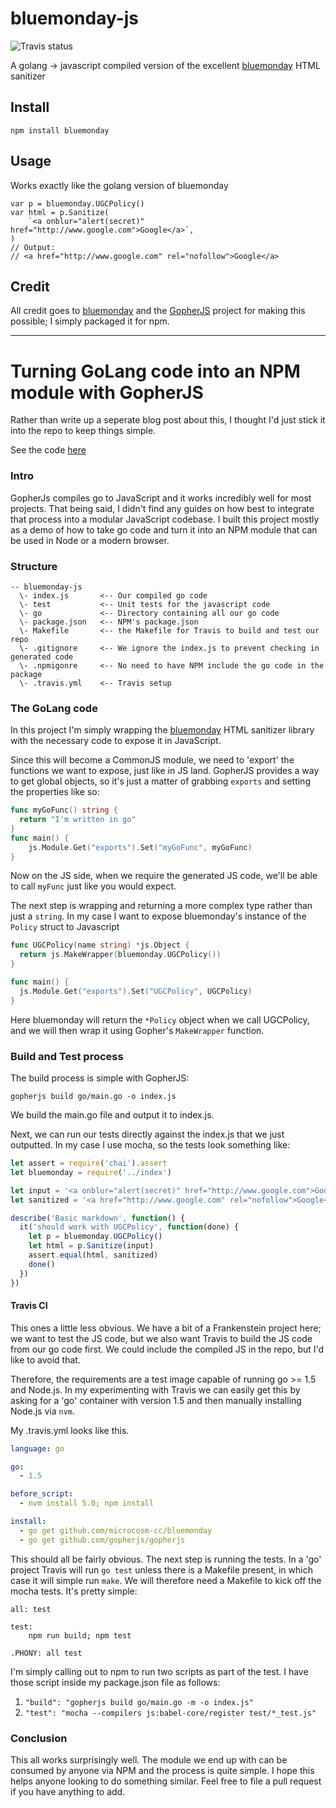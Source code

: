 # bluemonday-js
![Travis status](https://travis-ci.org/mdp/bluemonday-js.svg)

A golang -> javascript compiled version of the excellent [bluemonday](https://github.com/microcosm-cc/bluemonday) HTML sanitizer

## Install

`npm install bluemonday`

## Usage

Works exactly like the golang version of bluemonday

```
var p = bluemonday.UGCPolicy()
var html = p.Sanitize(
    `<a onblur="alert(secret)" href="http://www.google.com">Google</a>`,
)
// Output:
// <a href="http://www.google.com" rel="nofollow">Google</a>
```

## Credit

All credit goes to [bluemonday](https://github.com/microcosm-cc/bluemonday) and the [GopherJS](https://github.com/gopherjs/gopherjs) project for making this possible; I simply packaged it for npm.

----

# Turning GoLang code into an NPM module with GopherJS

Rather than write up a seperate blog post about this, I thought I'd just stick it into the repo to keep things simple.

See the code [here](https://github.com/mdp/bluemonday-js)

### Intro

GopherJs compiles go to JavaScript and it works incredibly well for most projects. That being said, I didn't find any guides on how best to integrate that process into a modular JavaScript codebase. I built this project mostly as a demo of how to take go code and turn it into an NPM module that can be used in Node or a modern browser.

### Structure

```
-- bluemonday-js
  \- index.js 		<-- Our compiled go code
  \- test 			<-- Unit tests for the javascript code
  \- go 			<-- Directory containing all our go code
  \- package.json 	<-- NPM's package.json
  \- Makefile 		<-- the Makefile for Travis to build and test our repo
  \- .gitignore 	<-- We ignore the index.js to prevent checking in generated code
  \- .npmigonre 	<-- No need to have NPM include the go code in the package
  \- .travis.yml 	<-- Travis setup
```

### The GoLang code

In this project I'm simply wrapping the [bluemonday](https://github.com/microcosm-cc/bluemonday) HTML sanitizer library with the necessary code to expose it in JavaScript.

Since this will become a CommonJS module, we need to 'export' the functions we want to expose, just like in JS land. GopherJS provides a way to get global objects, so it's just a matter of grabbing `exports` and setting the properties like so:

```go
func myGoFunc() string {
  return "I'm written in go"
}
func main() {
	js.Module.Get("exports").Set("myGoFunc", myGoFunc)
}
```

Now on the JS side, when we require the generated JS code, we'll be able to call `myFunc` just like you would expect.

The next step is wrapping and returning a more complex type rather than just a `string`. In my case I want to expose bluemonday's instance of the `Policy` struct to Javascript

```go
func UGCPolicy(name string) *js.Object {
  return js.MakeWrapper(bluemonday.UGCPolicy())
}

func main() {
  js.Module.Get("exports").Set("UGCPolicy", UGCPolicy)
}
```

Here bluemonday will return the `*Policy` object when we call UGCPolicy, and we will then wrap it using Gopher's `MakeWrapper` function. 

### Build and Test process

The build process is simple with GopherJS:

`gopherjs build go/main.go -o index.js`

We build the main.go file and output it to index.js.

Next, we can run our tests directly against the index.js that we just outputted. In my case I use mocha, so the tests look something like:

```js
let assert = require('chai').assert
let bluemonday = require('../index')

let input = '<a onblur="alert(secret)" href="http://www.google.com">Google</a><p>Yo</p>'
let sanitized = '<a href="http://www.google.com" rel="nofollow">Google</a><p>Yo</p>'

describe('Basic markdown', function() {
  it('should work with UGCPolicy', function(done) {
    let p = bluemonday.UGCPolicy()
    let html = p.Sanitize(input)
    assert.equal(html, sanitized)
    done()
  })
})
```

#### Travis CI

This ones a little less obvious. We have a bit of a Frankenstein project here; we want to test the JS code, but we also want Travis to build the JS code from our go code first. We could include the compiled JS in the repo, but I'd like to avoid that.

Therefore, the requirements are a test image capable of running go >= 1.5 and Node.js. In my experimenting with Travis we can easily get this by asking for a 'go' container with version 1.5 and then manually installing Node.js via `nvm`.

My .travis.yml looks like this.

```yaml
language: go

go:
  - 1.5

before_script:
  - nvm install 5.0; npm install

install:
  - go get github.com/microcosm-cc/bluemonday
  - go get github.com/gopherjs/gopherjs
```

This should all be fairly obvious. The next step is running the tests. In a 'go' project Travis will run `go test` unless there is a Makefile present, in which case it will simple run `make`. We will therefore need a Makefile to kick off the mocha tests. It's pretty simple:

```make
all: test

test:
	npm run build; npm test

.PHONY: all test

```

I'm simply calling out to npm to run two scripts as part of the test. I have those script inside my package.json file as follows:

1. `"build": "gopherjs build go/main.go -m -o index.js"`
1. `"test": "mocha --compilers js:babel-core/register test/*_test.js"`

### Conclusion

This all works surprisingly well. The module we end up with can be consumed by anyone via NPM and the process is quite simple. I hope this helps anyone looking to do something similar. Feel free to file a pull request if you have anything to add.
